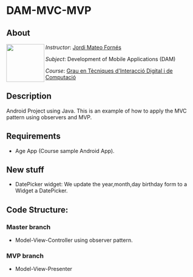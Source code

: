 # DAM-MVC-MVP

## About

<img align="left" width="100" height="100" src="https://user-images.githubusercontent.com/61190134/76793662-b6b8bd00-67c5-11ea-83b2-efcc9ed462fc.png">

*Instructor*: [Jordi Mateo Fornés](http:jordimateofornes.com)

*Subject*: Development of Mobile Applications (DAM)

*Course*: [Grau en Tècniques d'Interacció Digital i de Computació](http://www.grauinteraccioicomputacio.udl.cat/ca/index.html)

## Description

Android Project using Java. This is an example of how to apply the MVC pattern using observers and MVP.

## Requirements
* Age App (Course sample Android App).

## New stuff
* DatePicker widget: We update the year,month,day birthday form to a Widget a DatePicker. 

## Code Structure:

### Master branch
* Model-View-Controller using observer pattern.

### MVP branch
* Model-View-Presenter
